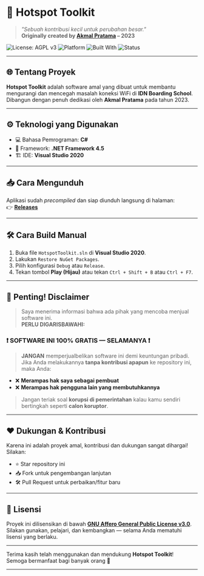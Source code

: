 # 🔧 Hotspot Toolkit

> *"Sebuah kontribusi kecil untuk perubahan besar."*  
> **Originally created by [Akmal Pratama](https://github.com/malpraku) – 2023**

![License: AGPL v3](https://img.shields.io/badge/license-AGPL%20v3-blue)
![Platform](https://img.shields.io/badge/platform-Windows-blue)
![Built With](https://img.shields.io/badge/built%20with-.NET%204.5%20%7C%20C%23-blueviolet)
![Status](https://img.shields.io/badge/status-Stable-green)

---

## 🌐 Tentang Proyek

**Hotspot Toolkit** adalah software amal yang dibuat untuk membantu mengurangi dan mencegah masalah koneksi WiFi di **IDN Boarding School**.  
Dibangun dengan penuh dedikasi oleh **Akmal Pratama** pada tahun 2023.

---

## ⚙️ Teknologi yang Digunakan

- 💻 Bahasa Pemrograman: **C#**
- 🧰 Framework: **.NET Framework 4.5**
- 🏗️ IDE: **Visual Studio 2020**

---

## 📥 Cara Mengunduh

Aplikasi sudah *precompiled* dan siap diunduh langsung di halaman:  
👉 **[Releases](../../releases)**

---

## 🛠️ Cara Build Manual

1. Buka file `HotspotToolkit.sln` di **Visual Studio 2020**.
2. Lakukan `Restore NuGet Packages`.
3. Pilih konfigurasi `Debug` atau `Release`.
4. Tekan tombol **Play (Hijau)** atau tekan `Ctrl + Shift + B` atau `Ctrl + F7`.

---

## 📢 Penting! Disclaimer

> Saya menerima informasi bahwa ada pihak yang mencoba menjual software ini.  
> **PERLU DIGARISBAWAHI:**

### ❗ SOFTWARE INI 100% GRATIS — SELAMANYA ❗

> **JANGAN** memperjualbelikan software ini demi keuntungan pribadi.  
> Jika Anda melakukannya **tanpa kontribusi apapun** ke repository ini, maka Anda:
- ❌ **Merampas hak saya sebagai pembuat**
- ❌ **Merampas hak pengguna lain yang membutuhkannya**

> Jangan teriak soal **korupsi di pemerintahan** kalau kamu sendiri bertingkah seperti **calon koruptor**.

---

## ❤️ Dukungan & Kontribusi

Karena ini adalah proyek amal, kontribusi dan dukungan sangat dihargai!  
Silakan:
- ⭐ Star repository ini
- 📥 Fork untuk pengembangan lanjutan
- 🛠️ Pull Request untuk perbaikan/fitur baru

---

## 📃 Lisensi

Proyek ini dilisensikan di bawah **[GNU Affero General Public License v3.0](https://www.gnu.org/licenses/agpl-3.0.html)**.  
Silakan gunakan, pelajari, dan kembangkan — selama Anda mematuhi lisensi yang berlaku.

---

Terima kasih telah menggunakan dan mendukung **Hotspot Toolkit**!  
Semoga bermanfaat bagi banyak orang 🙏

---
